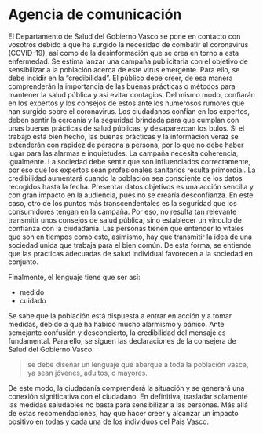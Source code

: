 # Agencia de comunicación

El Departamento de Salud del Gobierno Vasco se pone en contacto con vosotros debido a que ha surgido la necesidad de combatir el coronavirus (COVID-19), así como de la desinformación que se crea en torno a esta enfermedad. Se estima lanzar una campaña publicitaria con el objetivo de sensibilizar a la población acerca de este virus emergente. Para ello, se debe incidir en la “credibilidad”. El público debe creer, de esa manera comprenderán la importancia de las buenas prácticas o métodos para mantener la salud pública y así evitar contagios. Del mismo modo, confiarán en los expertos y los consejos de estos ante los numerosos rumores que han surgido sobre el coronavirus. Los ciudadanos confían en los expertos, deben sentir la cercanía y la seguridad brindada para que cumplan con unas buenas prácticas de salud públicas, y desaparezcan los bulos. Si el trabajo está bien hecho, las buenas prácticas y la información veraz se extenderán con rapidez de persona a persona, por lo que no debe haber lugar para las alarmas e inquietudes.
La campaña necesita coherencia, igualmente. La sociedad debe sentir que son influenciados correctamente, por eso que los expertos sean profesionales sanitarios resulta primordial. La credibilidad aumentará cuando la población sea consciente de los datos recogidos hasta la fecha. Presentar datos objetivos es una acción sencilla y con gran impacto en la audiencia, pues no se crearía desconfianza. En este caso, otro de los puntos más transcendentales es la seguridad que los consumidores tengan en la campaña. Por eso, no resulta tan relevante transmitir unos consejos de salud pública, sino establecer un vinculo de confianza con la ciudadanía. Las personas tienen que entender lo vitales que son en tiempos como este, asimismo, hay que transmitir la idea de una sociedad unida que trabaja para el bien común. De esta forma, se entiende que las practicas adecuadas de salud individual favorecen a la sociedad en conjunto.

Finalmente, el lenguaje tiene que ser así:
- medido
- cuidado

Se sabe que la población está dispuesta a entrar en acción y a tomar medidas, debido a que ha habido mucho alarmismo y pánico. Ante semejante confusión y desconcierto, la credibilidad del mensaje es fundamental. Para ello, se siguen las declaraciones de la consejera de Salud del Gobierno Vasco: 
> se debe diseñar un lenguaje que abarque a toda la población vasca, ya sean jóvenes, adultos, o mayores.

De este modo, la ciudadanía comprenderá la situación y se generará una conexión significativa con el ciudadano. En definitiva, trasladar solamente las medidas saludables no basta para sensibilizar a las personas. Más allá de estas recomendaciones, hay que hacer creer y alcanzar un impacto positivo en todas y cada una de los individuos del País Vasco. 